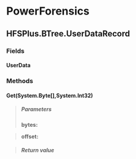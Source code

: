 ﻿# PowerForensics


## HFSPlus.BTree.UserDataRecord

### Fields

#### UserData

### Methods


#### Get(System.Byte[],System.Int32)

> ##### Parameters
> **bytes:** 

> **offset:** 

> ##### Return value
> 